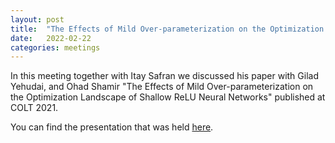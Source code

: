 ```yaml
---
layout: post
title:  "The Effects of Mild Over-parameterization on the Optimization Landscape of Shallow ReLU Neural Networks"
date:   2022-02-22
categories: meetings
---
```


In this meeting together with Itay Safran we discussed his paper with Gilad Yehudai, and Ohad Shamir "The Effects of 
Mild Over-parameterization on the Optimization Landscape of Shallow ReLU Neural Networks" published at COLT 2021.

You can find the presentation that was held [here](https://drive.google.com/file/d/1N0nSetd2ISuXBtX3a09hK5aLhVXn05jP/view?usp=share_link).